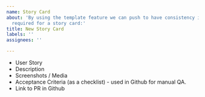 ```yaml
---
name: Story Card
about: 'By using the template feature we can push to have consistency in the information
  required for a story card:'
title: New Story Card
labels: ''
assignees: ''

---
```


- User Story  
- Description 
- Screenshots / Media
- Acceptance Criteria (as a checklist) - used in Github for manual QA. 
- Link to PR in Github

